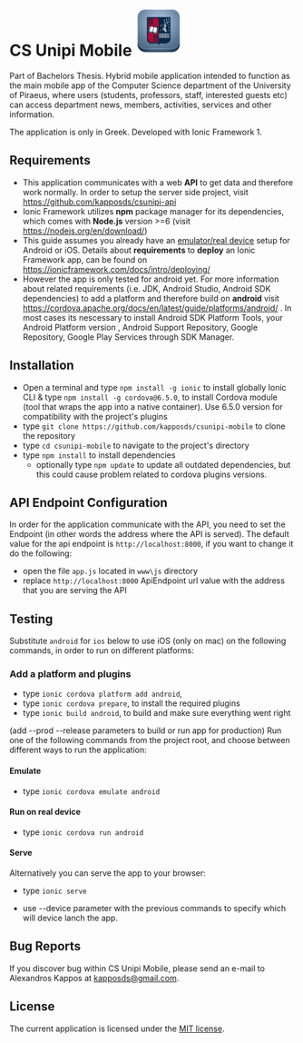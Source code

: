 # CS Unipi Mobile <img src="https://github.com/kapposds/csunipi-mobile/blob/master/resources/android/icon/drawable-xxxhdpi-icon.png" width="85" height="85" />

Part of Bachelors Thesis. Hybrid mobile application intended to function as the main mobile app of the Computer Science department of the University of Piraeus, where users (students, professors, staff, interested guests etc) can access department news, members, activities, services and other information. 

The application is only in Greek. Developed with Ionic Framework 1.

## Requirements
* This application communicates with a web **API** to get data and therefore work normally. In order to setup the server side project, visit https://github.com/kapposds/csunipi-api 
* Ionic Framework utilizes **npm** package manager for its dependencies, which comes with **Node.js** version >=6 (visit https://nodejs.org/en/download/) 
* This guide assumes you already have an <u>emulator/real device</u> setup for Android or iOS. Details about **requirements** to **deploy** an Ionic Framework app, can be found on https://ionicframework.com/docs/intro/deploying/ 
* However the app is only tested for android yet. For more information about related requirements (i.e. JDK, Android Studio, Android SDK dependencies) to add a platform and therefore build on **android** visit https://cordova.apache.org/docs/en/latest/guide/platforms/android/ . In most cases its nescessary to install Android SDK Platform Tools, your Android Platform version , Android Support Repository, Google Repository, Google Play Services through SDK Manager.

## Installation
* Open a terminal and type `npm install -g ionic` to install globally Ionic CLI 
  & type `npm install -g cordova@6.5.0`, to install Cordova module (tool that wraps the app into a native container). Use 6.5.0 version for compatibility with the project's plugins
* type `git clone https://github.com/kapposds/csunipi-mobile` to clone the repository
* type `cd csunipi-mobile` to navigate to the project's directory
* type `npm install` to install dependencies 
  * optionally  type `npm update` to update all outdated dependencies, but this could cause problem related to cordova plugins versions.
  
 ## API Endpoint Configuration
 In order for the application communicate with the API, you need to set the Endpoint (in other words the address where the API is served). The default value for the api endpoint is `http://localhost:8000`, if you want to change it do the following:
 * open the file `app.js` located in `www\js` directory
 * replace `http://localhost:8000` ApiEndpoint url value with the address that you are serving the API

## Testing
Substitute `android` for `ios` below to use iOS (only on mac) on the following commands, in order to run on different platforms:

### Add a platform and plugins

* type `ionic cordova platform add android`,
* type `ionic cordova prepare`, to install the required plugins
* type `ionic build android`, to build  and make sure everything went right

(add --prod --release parameters to build or run app for production)
Run one of the following commands from the project root, and choose between different ways to run the application:

#### Emulate

* type `ionic cordova emulate android`

#### Run on real device

* type `ionic cordova run android`

#### Serve 
Alternatively you can serve the app to your browser:
* type `ionic serve`

* use --device parameter with the previous commands to specify which will device lanch the app.

## Bug Reports

If you discover bug within CS Unipi Mobile, please send an e-mail to Alexandros Kappos at kapposds@gmail.com.

## License

The current application is licensed under the [MIT license](https://opensource.org/licenses/MIT).
